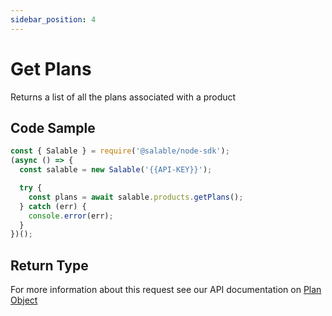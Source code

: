 ```yaml
---
sidebar_position: 4
---
```


# Get Plans

Returns a list of all the plans associated with a product

## Code Sample

```typescript
const { Salable } = require('@salable/node-sdk');
(async () => {
  const salable = new Salable('{{API-KEY}}');

  try {
    const plans = await salable.products.getPlans();
  } catch (err) {
    console.error(err);
  }
})();
```

## Return Type

For more information about this request see our API documentation on [Plan Object](https://docs.salable.app/api#tag/Plans/operation/getPlanByUuid)

